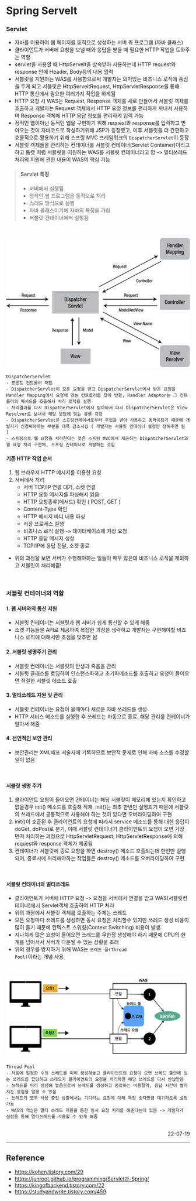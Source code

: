 # Spring Servelt

### Servlet
- 자바를 이용하여 웹 페이지를 동적으로 생성하는 서버 측 프로그램 (자바 클래스)
- 클라이언트가 서버에 요청을 보낼 때와 응답을 받을 때 필요한 HTTP 작업을 도와주는 역할
- servlet을 사용할 때 HttpServelt을 상속받아 사용하는데 HTTP request와 response 안에 Header, Body등의 내용 입력
- 서블릿을 지원하는 WAS를 사용함으로써 개발자는 의미있는 비즈니스 로직에 중심을 두게 되고 서블릿은 HttpServeltRequest, HttpServletResponse를 통해 HTTP 통신에서 필요한 여러가지 작업을 하게됨
- HTTP 요청 시 WAS는 Request, Response 객체를 새로 만들어서 서블릿 객체를 호출하고 개발자는 Request 객체에서 HTTP 요청 정보를 편리하게 꺼내서 사용하며 Response 객체에 HTTP 응답 정보를 편리하게 입력 가능
- 정적인 웹이아닌 동적인 웹을 구현하기 위해 request와 response를 입력하고 받아오는 것이 자바코드로 작성하기위해 JSP가 등장했고, 이후 서블릿을 더 간편하고 효율적으로 활용하기 위해 스프링 MVC 프레임워크의 <code>DispatcherServlet</code>이 등장
- 서블릿 객체들을 관리하는 컨테이너를 서블릿 컨테이너(Servlet Container)이라고 하고 톰캣 처럼 서블릿을 지원하는 WAS를 서블릿 컨테이너라고 함 -> 멀티쓰레드 처리의 지원에 관한 내용이 WAS의 핵심 기능
>#### Servlet 특징
>- 서버에서 실행됨
>- 정적인 웹 프로그램을 동적으로 처리
>- 스레드 방식으로 실행
>- 자바 클래스이기에 자바의 특징을 가짐
>- 서블릿 컨테이너에서 실행됨


<br>

![DispatcherServlet](./img/dispatcher-servlet.png)

```
DispatcherServlet
- 프론트 컨트롤러 패턴
- DispatcherServlet이 모든 요청을 받고 DispatcherServlet에서 받은 요청을 Handler Mapping에서 요청에 맞는 컨트롤러를 찾아 반환, Handler Adaptor는 그 컨트롤러의 메서드를 호출해서 처리 로직을 실행
- 처리결과를 다시 DispatherServlet에서 받아와서 다시 DispatcherServlet은 View Resolver로 보내서 해당 응답에 맞는 뷰를 지정
- DispatcherServlet은 스프링컨테이너로부터 주입을 받아 사용하고 동작이되기 때문에 개발자가 신경써야하는 부분을 대폭 감소시킴 ( 개발자는 서블릿 컨테이너 설정만 정해주면 됨 )
- 스프링으로 웹 요청을 처리한다는 것은 스프링 MVC에서 제공하는 DispatcherServlet과 웹 요청 처리 구현체, 스프링 컨테이너로 개발하는 것임
```


#### 기존 HTTP 작업 순서

1. 웹 브라우저 HTTP 메시지를 이용한 요청
2. 서버에서 처리
    - 서버 TCP/IP 연결 대기, 소켓 연결
    - HTTP 요청 메시지를 파싱해서 읽음
    - HTTP 요청종류(메서드) 확인 ( POST, GET )
    - Content-Type 확인
    - HTTP 메시지 바디 내용 파싱
    - 저장 프로세스 실행
    - 비즈니스 로직 실행 -> 데이터베이스에 저장 요청
    - HTTP 응답 메시지 생성
    - TCP/IP에 응답 전달, 소켓 종료
- 위의 과정을 보면 서버가 수행해야하는 일들이 매우 많은데 비즈니스 로직을 제외하고 서블릿이 처리해줌!

<br>

### 서블릿 컨테이너의 역할
#### 1. 웹 서버와의 통신 지원
- 서블릿 컨테이너는 서블릿과 웹 서버가 쉽게 통신할 수 있게 해줌
- 소켓 기능들을 API로 제공하여 복잡한 과정을 생략하고 개발자는 구현해야할 비즈니스 로직에 대해서만 초점을 맞추면 됨
#### 2. 서블릿 생명주기 관리
- 서블릿 컨테이너는 서블릿의 탄생과 죽음을 관리
- 서블릿 클래스를 로딩하여 인스턴스화하고 초기화메소드를 호출하고 요청이 들어오면 적절한 서블릿 메소드 호출
#### 3. 멀티쓰레드 지원 및 관리
- 서블릿 컨테이너는 요청이 올때마다 새로운 자바 쓰레드를 생성
- HTTP 서비스 메소드를 실행한 후 쓰레드는 자동으로 종료. 해당 관리를 컨테이너가 알아서 해줌
#### 4. 선언적인 보안 관리
- 보안관리는 XML배포 서술자에 기록하므로 보안적 문제로 인해 자바 소스를 수정할 일이 없음

<br>

#### 서블릿 생명 주기
1. 클라이언트 요청이 들어오면 컨테이너는 해당 서블릿이 메모리에 있는지 확인하고 없을경우 init() 메소드를 호출해 적재, init()는 최초 한번만 실행되기 때문에 서블릿의 쓰레드에서 공통적으로 사용해야 하는 것이 있다면 오버라이딩하여 구현
2. init()이 호출된 후 클라이언트의 요청에 따라서 service 메소드를 통해 대한 응답이 doGet, doPost로 분기, 이때 서블릿 컨테이너가 클라이언트의 요청이 오면 가장 먼저 처리하는 과정으로 HttpServletRequest, HttpServletResponse에 의해 request와 response 객체가 제공됨
3. 컨테이너가 서블릿에 종료 요청을 하면 destroy() 메소드 호출되는데 한번만 실행되며, 종료시에 처리해야하는 작업들은 destroy() 메소드를 오버라이딩하여 구현

<br>

#### 서블릿 컨테이너와 멀티쓰레드
- 클라이언트가 서버에 HTTP 요청 -> 요청을 서버에서 연결을 받고 WAS(서블릿컨테이너)에서 Servlet객체 호출하여 HTTP 처리
- 위의 과정에서 서블릿 객체를 호출하는 주체는 쓰레드
- 모든 요청마다 쓰레드를 생성하면 동시 요청은 처리할수 있지만 쓰레드 생성 비용이 많이 들기 때문에 컨텍스트 스위칭(Context Switching) 비용이 발생
- 지나치게 많은 요청이 들어오면 쓰레드를 무한정 생성해야 하기 때문에 CPU의 한계를 넘어서서 서버가 다운될 수 있는 상황을 초래
- 위의 경우를 방지하기 위해 WAS는 <code>쓰레드 풀(Thread Pool)</code>이라는 개념 사용

<br>

![Thread Pool](./img/Thread%20Pool.png)

```
Thread Pool
- 처음에 일정한 수의 쓰레드를 미리 생성해놓고 클라이언트의 요청이 오면 쓰레드 풀안에 있는 쓰레드를 할당하고 쓰레드가 클라이언트의 요청을 처리하면 해당 쓰레드를 다시 반납받음
- 쓰레드를 미리 생성해 놓음으로써 쓰레드를 생성하고 종료하는 비용절약, 응답 시간이 빨라지는 장점을 얻을 수 있음
- 쓰레드가 모두 사용 중인 상황에서는 기다리는 요청에 대해 특정 숫자만큼 대기하도록 설정 가능
- WAS의 핵심은 멀티 쓰레드 지원을 통한 동시 요청 처리를 해준다는데 있음 -> 개발자가 설정을 통해 멀티쓰레드를 사용할 수 있게 해줌
```

<br>

<div style="text-align: right">22-07-19</div>

-------

## Reference
- https://kohen.tistory.com/29
- https://junroot.github.io/programming/Servlet과-Spring/
- https://kingofbackend.tistory.com/22
- https://studyandwrite.tistory.com/459